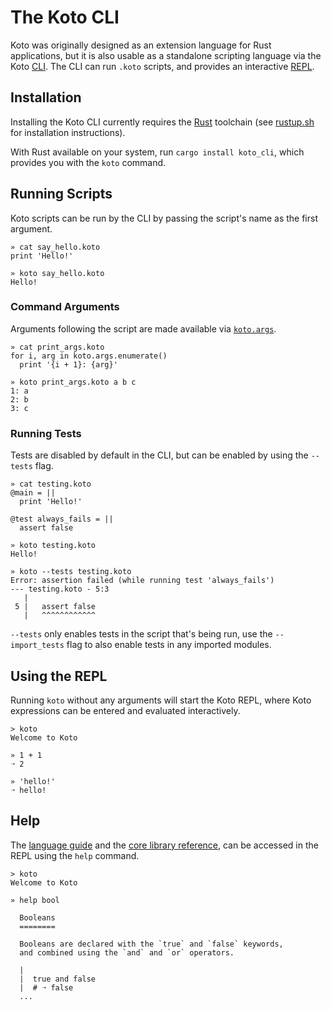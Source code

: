 # The Koto CLI

Koto was originally designed as an extension language for Rust applications,
but it is also usable as a standalone scripting language via the Koto [CLI][cli].
The CLI can run `.koto` scripts, and provides an interactive [REPL][repl].

## Installation

Installing the Koto CLI currently requires the [Rust][rust] toolchain
(see [rustup.sh][rustup] for installation instructions).

With Rust available on your system, run `cargo install koto_cli`,
which provides you with the `koto` command.

## Running Scripts

Koto scripts can be run by the CLI by passing the script's name as the first argument.

```
» cat say_hello.koto
print 'Hello!'

» koto say_hello.koto
Hello!
```

### Command Arguments

Arguments following the script are made available via [`koto.args`][koto-args].

```
» cat print_args.koto
for i, arg in koto.args.enumerate()
  print '{i + 1}: {arg}'

» koto print_args.koto a b c
1: a
2: b
3: c
```

### Running Tests

Tests are disabled by default in the CLI, but can be enabled by using the `--tests` flag.

```
» cat testing.koto
@main = ||
  print 'Hello!'

@test always_fails = ||
  assert false

» koto testing.koto
Hello!

» koto --tests testing.koto
Error: assertion failed (while running test 'always_fails')
--- testing.koto - 5:3
   |
 5 |   assert false
   |   ^^^^^^^^^^^^
```

`--tests` only enables tests in the script that's being run,
use the `--import_tests` flag to also enable tests in any imported modules.

## Using the REPL

Running `koto` without any arguments will start the Koto REPL,
where Koto expressions can be entered and evaluated interactively.

```
> koto
Welcome to Koto

» 1 + 1
➝ 2

» 'hello!'
➝ hello!
```

## Help

The [language guide][guide] and the [core library reference][core],
can be accessed in the REPL using the `help` command.

```
> koto
Welcome to Koto

» help bool

  Booleans
  ========

  Booleans are declared with the `true` and `false` keywords,
  and combined using the `and` and `or` operators.

  |
  |  true and false
  |  # ➝ false
  ...
```

[cli]: https://en.wikipedia.org/wiki/Command-line_interface
[core]: ./core_lib/
[koto-args]: ./core_lib/koto.md#args
[guide]: ./language_guide.md
[repl]: https://en.wikipedia.org/wiki/Read–eval–print_loop
[rust]: https://rust-lang.org
[rustup]: https://rustup.sh
